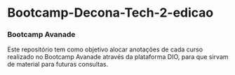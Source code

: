 # Bootcamp-Decona-Tech-2-edicao
### Bootcamp Avanade

Este repositório tem como objetivo alocar anotações de cada curso realizado no Bootcamp Avanade através da plataforma DIO, para que sirvam de material para futuras consultas.
